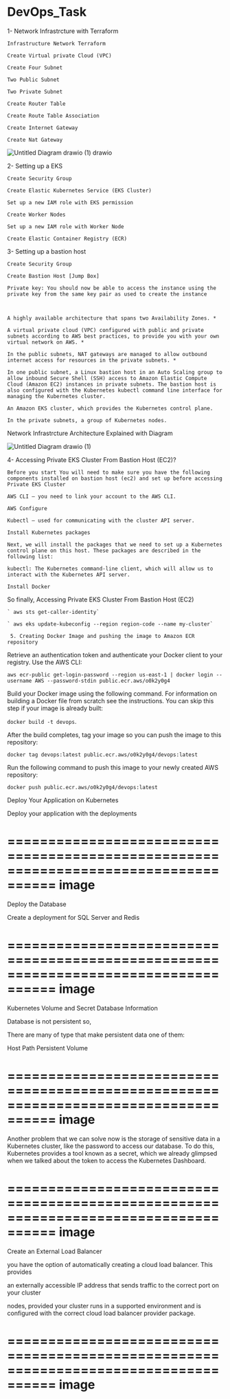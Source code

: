 # DevOps_Task
1- Network Infrastrcture with Terraform 

	Infrastructure Network Terraform 
	
	Create Virtual private Cloud (VPC) 
	
	Create Four Subnet 
	
	Two Public Subnet 
	
	Two Private Subnet 
	
	Create Router Table 
	
	Create Route Table Association 
	
	Create Internet Gateway 
	
	Create Nat Gateway
 
![Untitled Diagram drawio (1) drawio](https://github.com/abdelrhman14/DevOps_Task/assets/42601017/bf77c126-3fec-4822-8737-03806d636846)

2- Setting up a EKS 

	Create Security Group 
	
	Create Elastic Kubernetes Service (EKS Cluster) 
	
	Set up a new IAM role with EKS permission 
	
	Create Worker Nodes 
	
	Set up a new IAM role with Worker Node 
	
	Create Elastic Container Registry (ECR) 


3- Setting up a bastion host 

	Create Security Group 
	
	Create Bastion Host [Jump Box] 
	
	Private key: You should now be able to access the instance using the private key from the same key pair as used to create the instance 
	
	 
	
	A highly available architecture that spans two Availability Zones. * 
	
	A virtual private cloud (VPC) configured with public and private subnets according to AWS best practices, to provide you with your own virtual network on AWS. * 
	
	In the public subnets, NAT gateways are managed to allow outbound internet access for resources in the private subnets. * 
	
	In one public subnet, a Linux bastion host in an Auto Scaling group to allow inbound Secure Shell (SSH) access to Amazon Elastic Compute Cloud (Amazon EC2) instances in private subnets. The bastion host is also configured with the Kubernetes kubectl command line interface for managing the Kubernetes cluster. 
	
	An Amazon EKS cluster, which provides the Kubernetes control plane. 
	
	In the private subnets, a group of Kubernetes nodes. 
 
Network Infrastrcture Architecture Explained with Diagram 

 ![Untitled Diagram drawio (1)](https://github.com/abdelrhman14/DevOps_Task/assets/42601017/e704388c-ea95-485c-9908-f37f25d0fcab)

4- Accessing Private EKS Cluster From Bastion Host (EC2)?    

	Before you start You will need to make sure you have the following components installed on bastion host (ec2) and set up before accessing Private EKS Cluster  
	
	AWS CLI – you need to link your account to the AWS CLI. 
	
	AWS Configure  
	
	Kubectl – used for communicating with the cluster API server.  
	
	Install Kubernetes packages 
	
	Next, we will install the packages that we need to set up a Kubernetes control plane on this host. These packages are described in the following list: 
	
	kubectl: The Kubernetes command-line client, which will allow us to interact with the Kubernetes API server. 
	
	Install Docker  

So finally, Accessing Private EKS Cluster From Bastion Host (EC2) 

	` aws sts get-caller-identity` 

	` aws eks update-kubeconfig --region region-code --name my-cluster` 

     5. Creating Docker Image and pushing the image to Amazon ECR repository 

Retrieve an authentication token and authenticate your Docker client to your registry. Use the AWS CLI: 

`aws ecr-public get-login-password --region us-east-1 | docker login --username AWS --password-stdin public.ecr.aws/o0k2y0g4` 

Build your Docker image using the following command. For information on building a Docker file from scratch see the instructions. You can skip this step if your image is already built: 

`docker build -t devops`. 

After the build completes, tag your image so you can push the image to this repository: 

`docker tag devops:latest public.ecr.aws/o0k2y0g4/devops:latest` 

Run the following command to push this image to your newly created AWS repository: 

`docker push public.ecr.aws/o0k2y0g4/devops:latest` 

 Deploy Your Application on Kubernetes 

Deploy your application with the deployments 

====================================================================================
image
====================================================================================

Deploy the Database 

Create a deployment for SQL Server and Redis  


 
====================================================================================
image
====================================================================================


Kubernetes Volume and Secret Database Information 

Database is not persistent so, 

There are many of type that make persistent data one of them: 

Host Path Persistent Volume 


 
====================================================================================
image
====================================================================================


Another problem that we can solve now is the storage of sensitive data in a Kubernetes cluster, like the password to access our database. To do this, Kubernetes provides a tool known as a secret, which we already glimpsed when we talked about the token to access the Kubernetes Dashboard. 



 
====================================================================================
image
====================================================================================



Create an External Load Balancer 

you have the option of automatically creating a cloud load balancer. This provides 

an externally accessible IP address that sends traffic to the correct port on your cluster 	 

nodes, provided your cluster runs in a supported environment and is configured with the correct cloud load balancer provider package. 


====================================================================================
image
====================================================================================
